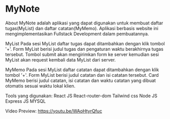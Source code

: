 # MyNote

About
MyNote adalah aplikasi yang dapat digunakan untuk membuat daftar tugas(MyList) dan daftar catatan(MyMemo). Aplikasi berbasis website ini mengimplementasikan Fullstack Development dalam pembuatannya.

MyList
Pada sesi MyList daftar tugas dapat ditambahkan dengan klik tombol '+'.
Form MyList berisi judul tugas dan pengaturan waktu berakhirnya tugas tersebut.
Tombol submit akan mengirimkan form ke server kemudian sesi MyList akan request kembali data MyList dari server.

MyMemo
Pada sesi MyList daftar catatan dapat ditambahkan dengan klik tombol '+'.
Form MyList berisi judul catatan dan isi catatan tersebut.
Card MyMemo berisi judul catatan, isi catatan dan waktu catatan yang dibuat otomatis sesuai waktu lokal klien.

Tools yang digunakan:
React JS
React-router-dom
Tailwind css
Node JS
Express JS
MYSQL

Video Preview:
https://youtu.be/WAoHtyrQfuc

